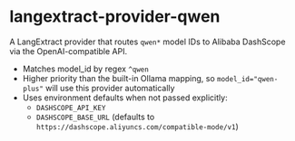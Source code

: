 # langextract-provider-qwen

A LangExtract provider that routes `qwen*` model IDs to Alibaba DashScope via the OpenAI-compatible API.

- Matches model_id by regex `^qwen`
- Higher priority than the built-in Ollama mapping, so `model_id="qwen-plus"` will use this provider automatically
- Uses environment defaults when not passed explicitly:
  - `DASHSCOPE_API_KEY`
  - `DASHSCOPE_BASE_URL` (defaults to `https://dashscope.aliyuncs.com/compatible-mode/v1`)

